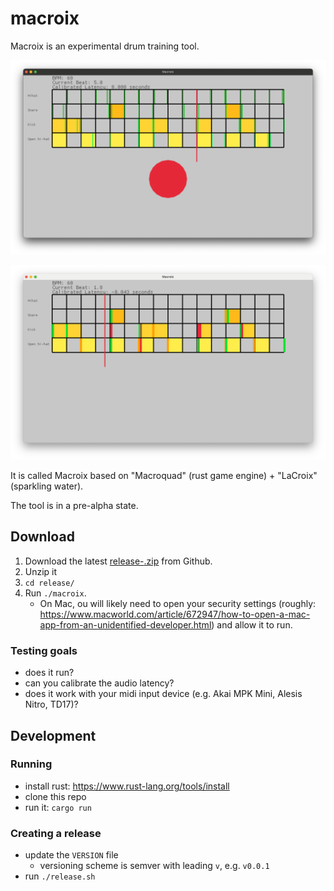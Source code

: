 # macroix

Macroix is an experimental drum training tool.

![work in progress screenshot](./screenshot.png)

![scoring hits](./scores.png)

It is called Macroix based on "Macroquad" (rust game engine) + "LaCroix" (sparkling water).

The tool is in a pre-alpha state.

## Download

1. Download the latest [release-<version>.zip](https://github.com/nathanleiby/macroix/releases) from Github.
2. Unzip it
3. `cd release/`
4. Run `./macroix`.
   - On Mac, ou will likely need to open your security settings (roughly: https://www.macworld.com/article/672947/how-to-open-a-mac-app-from-an-unidentified-developer.html) and allow it to run.

### Testing goals

- does it run?
- can you calibrate the audio latency?
- does it work with your midi input device (e.g. Akai MPK Mini, Alesis Nitro, TD17)?

## Development

### Running

- install rust: https://www.rust-lang.org/tools/install
- clone this repo
- run it: `cargo run`

### Creating a release

- update the `VERSION` file
  - versioning scheme is semver with leading `v`, e.g. `v0.0.1`
- run `./release.sh`
